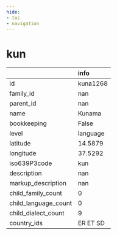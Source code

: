 ```yaml
---
hide:
- toc
- navigation
---
```

# kun
|                      | info     |
|:---------------------|:---------|
| id                   | kuna1268 |
| family_id            | nan      |
| parent_id            | nan      |
| name                 | Kunama   |
| bookkeeping          | False    |
| level                | language |
| latitude             | 14.5879  |
| longitude            | 37.5292  |
| iso639P3code         | kun      |
| description          | nan      |
| markup_description   | nan      |
| child_family_count   | 0        |
| child_language_count | 0        |
| child_dialect_count  | 9        |
| country_ids          | ER ET SD |